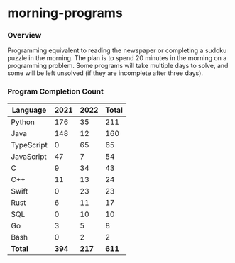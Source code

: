 # morning-programs

### Overview

Programming equivalent to reading the newspaper or completing a sudoku puzzle in the morning.  The plan is to spend 20 
minutes in the morning on a programming problem.  Some programs will take multiple days to solve, and some will be left 
unsolved (if they are incomplete after three days).

### Program Completion Count

| Language     | 2021    | 2022    | Total   |
|--------------|---------|---------|---------|
| Python       | 176     | 35      | 211     |
| Java         | 148     | 12      | 160     |
| TypeScript   | 0       | 65      | 65      |
| JavaScript   | 47      | 7       | 54      |
| C            | 9       | 34      | 43      |
| C++          | 11      | 13      | 24      |
| Swift        | 0       | 23      | 23      |
| Rust         | 6       | 11      | 17      |
| SQL          | 0       | 10      | 10      |
| Go           | 3       | 5       | 8       |
| Bash         | 0       | 2       | 2       |
| **Total**    | **394** | **217** | **611** |
